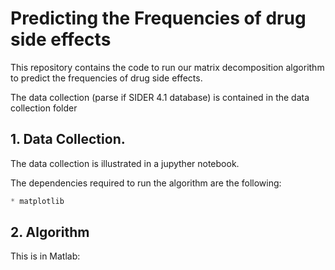 # Predicting the Frequencies of drug side effects

This repository contains the code to run our matrix decomposition algorithm to predict the frequencies of drug side effects.

The data collection (parse if SIDER 4.1 database) is contained in the data collection folder

## 1. Data Collection.

The data collection is illustrated in a jupyther notebook.

The dependencies required to run the algorithm are the following:
```python
* matplotlib
```

## 2. Algorithm

This is in Matlab: 
